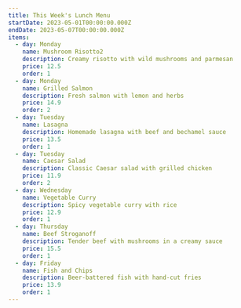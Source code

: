 ```yaml
---
title: This Week's Lunch Menu
startDate: 2023-05-01T00:00:00.000Z
endDate: 2023-05-07T00:00:00.000Z
items:
  - day: Monday
    name: Mushroom Risotto2
    description: Creamy risotto with wild mushrooms and parmesan
    price: 12.5
    order: 1
  - day: Monday
    name: Grilled Salmon
    description: Fresh salmon with lemon and herbs
    price: 14.9
    order: 2
  - day: Tuesday
    name: Lasagna
    description: Homemade lasagna with beef and bechamel sauce
    price: 13.5
    order: 1
  - day: Tuesday
    name: Caesar Salad
    description: Classic Caesar salad with grilled chicken
    price: 11.9
    order: 2
  - day: Wednesday
    name: Vegetable Curry
    description: Spicy vegetable curry with rice
    price: 12.9
    order: 1
  - day: Thursday
    name: Beef Stroganoff
    description: Tender beef with mushrooms in a creamy sauce
    price: 15.5
    order: 1
  - day: Friday
    name: Fish and Chips
    description: Beer-battered fish with hand-cut fries
    price: 13.9
    order: 1
---
```

